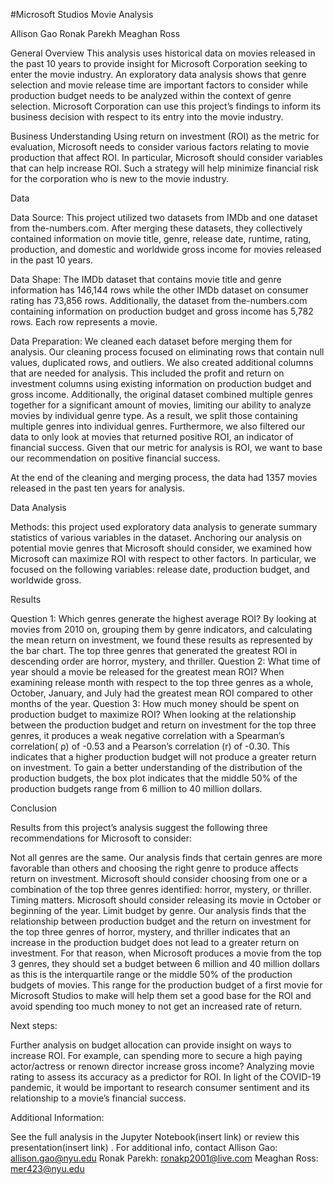 #Microsoft Studios Movie Analysis



Allison Gao
Ronak Parekh
Meaghan Ross 

General Overview 
This analysis uses historical data on movies released in the past 10 years to provide insight for Microsoft Corporation seeking to enter the movie industry. An exploratory data analysis shows that genre selection and movie release time are important factors to consider while production budget needs to be analyzed within the context of genre selection. Microsoft Corporation can use this project’s findings to inform its business decision with respect to its entry into the movie industry. 

Business Understanding
Using return on investment (ROI) as the metric for evaluation, Microsoft needs to consider various factors relating to movie production that affect ROI. In particular, Microsoft should consider variables that can help increase ROI. Such a strategy will help minimize financial risk for the corporation who is new to the movie industry. 

Data 

Data Source:
This project utilized two datasets from IMDb and one dataset from the-numbers.com. After merging these datasets, they collectively contained information on movie title, genre, release date, runtime, rating, production, and domestic and worldwide gross income for movies released in the past 10 years. 

Data Shape:
The IMDb dataset that contains movie title and genre information has 146,144 rows while the other IMDb dataset on consumer rating has 73,856 rows. Additionally, the dataset from the-numbers.com containing information on production budget and gross income has 5,782 rows. Each row represents a movie. 

Data Preparation:
We cleaned each dataset before merging them for analysis. Our cleaning process focused on eliminating rows that contain null values, duplicated rows, and outliers. We also created additional columns that are needed for analysis. This included the profit and return on investment columns using existing information on production budget and gross income. Additionally, the original dataset combined multiple genres together for a significant amount of movies, limiting our ability to analyze movies by individual genre type. As a result, we split those containing multiple genres into individual genres. Furthermore, we also filtered our data to only look at movies that returned positive ROI, an indicator of financial success. Given that our metric for analysis is ROI, we want to base our recommendation on positive financial success. 

At the end of the cleaning and merging process, the data had 1357 movies released in the past ten years for analysis. 


Data Analysis 

Methods: this project used exploratory data analysis to generate summary statistics of various variables in the dataset. Anchoring our analysis on potential movie genres that Microsoft should consider, we examined how Microsoft can maximize ROI with respect to other factors. In particular, we focused on the following variables: release date, production budget, and worldwide gross. 


Results 

Question 1: Which genres generate the highest average ROI?
By looking at movies from 2010 on, grouping them by genre indicators, and calculating the mean return on investment, we found these results as represented by the bar chart.
The top three genres that generated the greatest ROI in descending order are horror, mystery, and thriller. 
Question 2: What time of year should a movie be released for the greatest mean ROI?
When examining release month with respect to the top three genres as a whole, October, January, and July had the greatest mean ROI compared to other months of the year.
Question 3: How much money should be spent on production budget to maximize ROI?
When looking at the relationship between the production budget and return on investment for the top three genres, it produces a weak negative correlation with a Spearman’s  correlation( ρ) of -0.53 and a Pearson’s correlation (r) of -0.30. This indicates that a higher production budget will not produce a greater return on investment. 
To gain a better understanding of the distribution of the production budgets, the box plot indicates that the middle 50% of the production budgets range from 6 million to 40 million dollars.

Conclusion 

Results from this project’s analysis suggest the following three recommendations for Microsoft to consider:

Not all genres are the same. Our analysis finds that certain genres are more favorable than others and choosing the right genre to produce affects return on investment. Microsoft should consider choosing from one or a combination of the top three genres identified: horror, mystery, or thriller. 
Timing matters. Microsoft should consider releasing its movie in October or beginning of the year. 
Limit budget by genre. Our analysis finds that the relationship between production budget and the return on investment for the top three genres of horror, mystery, and thriller indicates that an increase in the production budget does not lead to a greater return on investment. For that reason, when Microsoft produces a movie from the top 3 genres, they should set a budget between 6 million and 40 million dollars as this is the interquartile range or the middle 50% of the production budgets of movies. This range for the production budget of a first movie for Microsoft Studios to make will help them set a good base for the ROI and avoid spending too much money to not get an increased rate of return.

Next steps:

Further analysis on budget allocation can provide insight on ways to increase ROI. For example, can spending more to secure a high paying actor/actress or renown director increase gross income? 
Analyzing movie rating to assess its accuracy as a predictor for ROI. In light of the COVID-19 pandemic, it would be important to research consumer sentiment and its relationship to a movie’s financial success. 


Additional Information:

See the full analysis in the Jupyter Notebook(insert link) or review this presentation(insert link) .
For additional info, contact
Allison Gao: allison.gao@nyu.edu
Ronak Parekh: ronakp2001@live.com
Meaghan Ross: mer423@nyu.edu
